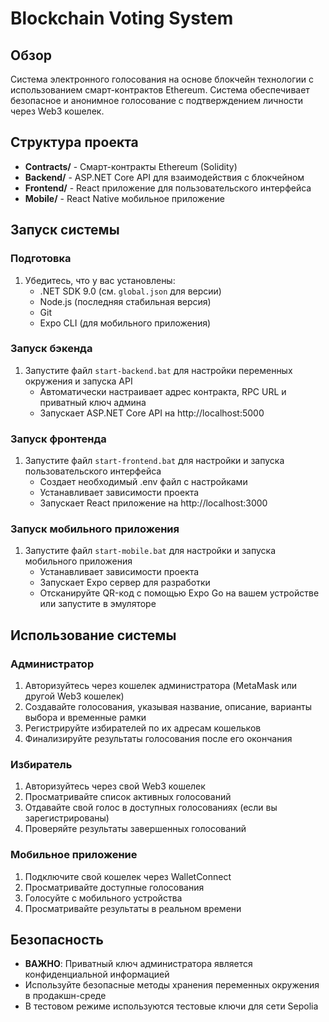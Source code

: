# Blockchain Voting System

## Обзор

Система электронного голосования на основе блокчейн технологии с использованием смарт-контрактов Ethereum. Система обеспечивает безопасное и анонимное голосование с подтверждением личности через Web3 кошелек.

## Структура проекта

- **Contracts/** - Смарт-контракты Ethereum (Solidity)
- **Backend/** - ASP.NET Core API для взаимодействия с блокчейном
- **Frontend/** - React приложение для пользовательского интерфейса
- **Mobile/** - React Native мобильное приложение

## Запуск системы

### Подготовка

1. Убедитесь, что у вас установлены:
   - .NET SDK 9.0 (см. `global.json` для версии)
   - Node.js (последняя стабильная версия)
   - Git
   - Expo CLI (для мобильного приложения)

### Запуск бэкенда

1. Запустите файл `start-backend.bat` для настройки переменных окружения и запуска API
   - Автоматически настраивает адрес контракта, RPC URL и приватный ключ админа
   - Запускает ASP.NET Core API на http://localhost:5000

### Запуск фронтенда

1. Запустите файл `start-frontend.bat` для настройки и запуска пользовательского интерфейса
   - Создает необходимый .env файл с настройками
   - Устанавливает зависимости проекта
   - Запускает React приложение на http://localhost:3000

### Запуск мобильного приложения

1. Запустите файл `start-mobile.bat` для настройки и запуска мобильного приложения
   - Устанавливает зависимости проекта
   - Запускает Expo сервер для разработки
   - Отсканируйте QR-код с помощью Expo Go на вашем устройстве или запустите в эмуляторе

## Использование системы

### Администратор

1. Авторизуйтесь через кошелек администратора (MetaMask или другой Web3 кошелек)
2. Создавайте голосования, указывая название, описание, варианты выбора и временные рамки
3. Регистрируйте избирателей по их адресам кошельков
4. Финализируйте результаты голосования после его окончания

### Избиратель

1. Авторизуйтесь через свой Web3 кошелек
2. Просматривайте список активных голосований
3. Отдавайте свой голос в доступных голосованиях (если вы зарегистрированы)
4. Проверяйте результаты завершенных голосований

### Мобильное приложение

1. Подключите свой кошелек через WalletConnect
2. Просматривайте доступные голосования
3. Голосуйте с мобильного устройства
4. Просматривайте результаты в реальном времени

## Безопасность

- **ВАЖНО**: Приватный ключ администратора является конфиденциальной информацией
- Используйте безопасные методы хранения переменных окружения в продакшн-среде
- В тестовом режиме используются тестовые ключи для сети Sepolia 